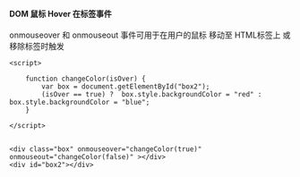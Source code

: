 

#### DOM 鼠标 Hover 在标签事件

onmouseover 和 onmouseout 事件可用于在用户的鼠标 移动至 HTML标签上 或 移除标签时触发


```
<script>

    function changeColor(isOver) {
        var box = document.getElementById("box2");
        (isOver == true) ?  box.style.backgroundColor = "red" : box.style.backgroundColor = "blue"; 
    }

</script>


<div class="box" onmouseover="changeColor(true)" onmouseout="changeColor(false)" ></div>
<div id="box2"></div>
```
